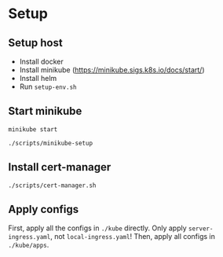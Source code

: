 # Setup

## Setup host

- Install docker
- Install minikube (https://minikube.sigs.k8s.io/docs/start/)
- Install helm
- Run `setup-env.sh`

## Start minikube

`minikube start`

`./scripts/minikube-setup`

## Install cert-manager

`./scripts/cert-manager.sh`

## Apply configs

First, apply all the configs in `./kube` directly. Only apply `server-ingress.yaml`, not `local-ingress.yaml`!
Then, apply all configs in `./kube/apps`.